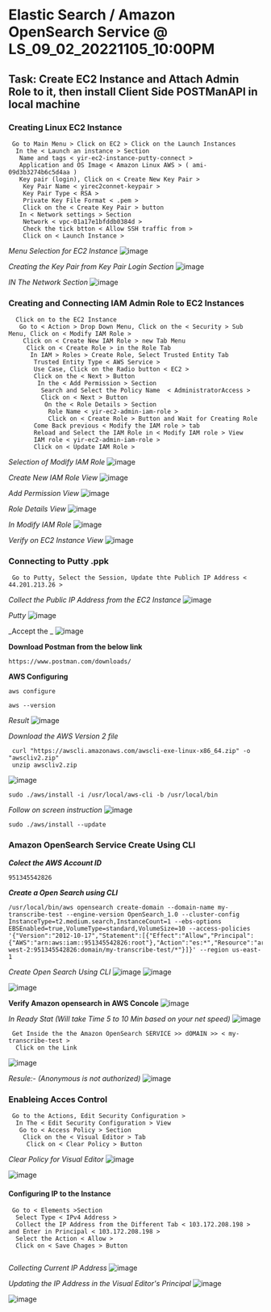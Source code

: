 # Elastic Search / Amazon OpenSearch Service @ LS_09_02_20221105_10:00PM
## Task: Create EC2 Instance and Attach Admin Role to it, then install Client Side POSTManAPI in local machine ##

### Creating Linux EC2 Instance ###
```
 Go to Main Menu > Click on EC2 > Click on the Launch Instances
  In the < Launch an instance > Section
   Name and tags < yir-ec2-instance-putty-connect >
   Application and OS Image < Amazon Linux AWS > ( ami-09d3b3274b6c5d4aa )
   Key pair (login), Click on < Create New Key Pair >
    Key Pair Name < yirec2connet-keypair > 
    Key Pair Type < RSA >
    Private Key File Format < .pem >
    Click on the < Create Key Pair > button
   In < Network settings > Section
    Network < vpc-01a17e1bfddb0384d >
    Check the tick btton < Allow SSH traffic from >
    Click on < Launch Instance >
```
_Menu Selection for EC2 Instance_
![image](https://user-images.githubusercontent.com/111234771/201269519-1798b6c3-3088-4bbf-b2e5-99de7751fbba.png)

_Creating the Key Pair from Key Pair Login Section_
![image](https://user-images.githubusercontent.com/111234771/201270275-3fde04d8-bd78-4821-ba9c-d9d27ab1137e.png)

_IN The Network Section_
![image](https://user-images.githubusercontent.com/111234771/201272469-3fe59711-10de-45f5-b6d0-0080b0c8f693.png)

### Creating and Connecting IAM Admin Role to EC2 Instances ###
```
  Click on to the EC2 Instance
   Go to < Action > Drop Down Menu, Click on the < Security > Sub Menu, Click on < Modify IAM Role >
    Click on < Create New IAM Role > new Tab Menu
     Click on < Create Role > in the Role Tab
      In IAM > Roles > Create Role, Select Trusted Entity Tab
       Trusted Entity Type < AWS Service >
       Use Case, Click on the Radio button < EC2 >
       Click on the < Next > Button 
        In the < Add Permission > Section
         Search and Select the Policy Name  < AdministratorAccess >
         Click on < Next > Button 
          On the < Role Details > Section
           Role Name < yir-ec2-admin-iam-role >
           Click on < Create Role > Button and Wait for Creating Role
       Come Back previous < Modify the IAM role > tab
       Reload and Select the IAM Role in < Modify IAM role > View
       IAM role < yir-ec2-admin-iam-role >
       Click on < Update IAM Role > 
```
_Selection of Modify IAM Role_
![image](https://user-images.githubusercontent.com/111234771/201274196-a6f71c54-09cd-40b6-b7bd-117781618885.png)

_Create New IAM Role View_
![image](https://user-images.githubusercontent.com/111234771/201274474-e3c32595-94d1-4a8d-9177-30c439832e12.png)

_Add Permission View_
![image](https://user-images.githubusercontent.com/111234771/201275176-c792890d-1c85-4c61-ba2b-1b1c97e57979.png)

_Role Details View_
![image](https://user-images.githubusercontent.com/111234771/201275484-4fab0068-65b3-4646-b75e-b0289b6d7eb3.png)

_In Modify IAM Role_
![image](https://user-images.githubusercontent.com/111234771/201276095-5543c673-f4eb-4b8b-824a-660fda6a9fa8.png)

_Verify on EC2 Instance View_
![image](https://user-images.githubusercontent.com/111234771/201276184-6a46066d-9517-4229-9e4c-fbed562b8f5e.png)

### Connecting to Putty .ppk ###
```
 Go to Putty, Select the Session, Update thte Publich IP Address < 44.201.213.26 > 
```
_Collect the Public IP Address from the EC2 Instance_
![image](https://user-images.githubusercontent.com/111234771/201277193-8be68d3f-dca2-4bde-84eb-aa33f2fe156e.png)

_Putty_
![image](https://user-images.githubusercontent.com/111234771/201277028-d6a439ac-6d0a-4fae-b2c5-765d5c673ead.png)

_Accept the _
![image](https://user-images.githubusercontent.com/111234771/201277486-758fb45d-be85-4481-ad13-0b26421d1f16.png)

__Download Postman from the below link__
```
https://www.postman.com/downloads/
```

__AWS Configuring__
```
aws configure
```

```
aws --version
```
_Result_
![image](https://user-images.githubusercontent.com/111234771/201251801-2f46a427-f3a5-4027-b65a-b9b28fa27e50.png)

_Download the AWS Version 2 file_
```
 curl "https://awscli.amazonaws.com/awscli-exe-linux-x86_64.zip" -o "awscliv2.zip"
 unzip awscliv2.zip
```
![image](https://user-images.githubusercontent.com/111234771/201251853-3b9e3949-ae99-4780-8887-3614e025806f.png)

```
sudo ./aws/install -i /usr/local/aws-cli -b /usr/local/bin
```
_Follow on screen instruction_
![image](https://user-images.githubusercontent.com/111234771/201252201-d1138f6f-eacb-4ae0-a8ad-dbd4a54f6393.png)

```
sudo ./aws/install --update
```
### Amazon OpenSearch Service Create Using CLI ###

***Colect the AWS Account ID***
```
951345542826
```

***Create a Open Search using CLI***
```
/usr/local/bin/aws opensearch create-domain --domain-name my-transcribe-test --engine-version OpenSearch_1.0 --cluster-config  InstanceType=t2.medium.search,InstanceCount=1 --ebs-options EBSEnabled=true,VolumeType=standard,VolumeSize=10 --access-policies '{"Version":"2012-10-17","Statement":[{"Effect":"Allow","Principal":{"AWS":"arn:aws:iam::951345542826:root"},"Action":"es:*","Resource":"arn:aws:es:us-west-2:951345542826:domain/my-transcribe-test/*"}]}' --region us-east-1
```

_Create Open Search Using CLI_
![image](https://user-images.githubusercontent.com/111234771/201401829-440c5fa8-e231-4238-b62d-a2807f0bdbd2.png)
![image](https://user-images.githubusercontent.com/111234771/201401987-c54185eb-174e-4217-adb4-f15908ca5d80.png)

![image](https://user-images.githubusercontent.com/111234771/201401930-8d957faa-e677-476d-8c3d-3ab4fef93cba.png)



__Verify Amazon opensearch in AWS Concole__
![image](https://user-images.githubusercontent.com/111234771/201402613-81fb85cf-f54a-4b43-9716-f81889b45fdb.png)

_In Ready Stat (Will take Time 5 to 10 Min based on your net speed)_
![image](https://user-images.githubusercontent.com/111234771/201404451-3591a62f-efa9-4812-a239-b9f1d8bd330f.png)

```
 Get Inside the the Amazon OpenSearch SERVICE >> dOMAIN >> < my-transcribe-test >
  Click on the Link
```
![image](https://user-images.githubusercontent.com/111234771/201408013-4b5a9296-e5cf-4b79-8842-4142ffc94b62.png)

_Resule:- (Anonymous is not authorized)_
![image](https://user-images.githubusercontent.com/111234771/201408313-3078dd89-8960-4ff3-af23-e1a39ead2497.png)

### Enableing Acces Control ###
```
 Go to the Actions, Edit Security Configuration >
  In The < Edit Security Configuration > View
   Go to < Access Policy > Section 
    Click on the < Visual Editor > Tab
     Click on < Clear Policy > Button
```
_Clear Policy for Visual Editor_
![image](https://user-images.githubusercontent.com/111234771/201409284-80006ab6-da8b-4724-bb95-ecabc7a35c20.png)

![image](https://user-images.githubusercontent.com/111234771/201409125-f6ce46e5-7de4-49d1-a452-07cb874edef0.png)


#### Configuring IP to the Instance ####
```
 Go to < Elements >Section 
  Select Type < IPv4 Address >
  Collect the IP Address from the Different Tab < 103.172.208.198 > and Enter in Principal < 103.172.208.198 >
  Select the Action < Allow >
  Click on < Save Chages > Button 
  
```
_Collecting Current IP Address_
![image](https://user-images.githubusercontent.com/111234771/201410134-9c9787ca-03e2-4428-90bc-628ccca83501.png)

_Updating the IP Address in the Visual Editor's Principal_
![image](https://user-images.githubusercontent.com/111234771/201409943-4375c6bb-2cb1-4213-a158-c2c9c7b7830d.png)

![image](https://user-images.githubusercontent.com/111234771/201410332-5535916f-1339-44e8-b995-5fe396e9e397.png)

